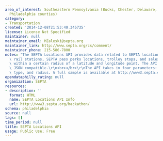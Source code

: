 ```yaml
---
area_of_interest: Southeastern Pennsylvania (Bucks, Chester, Delaware, Montgomery,
  Philadelphia counties)
category:
- Transportation
created: '2014-12-08T21:53:40.345735'
license: License Not Specified
maintainer: null
maintainer_email: MZaleski@septa.org
maintainer_link: http://www.septa.org/cs/comment/
maintainer_phone: 215-580-7800
notes: "The SEPTA Locations API provides data related to SEPTA locations (bus stops,\
  \ rail stations, SEPTA pass perks locations, trolley stops, and sales locations)\
  \ within a certain radius of a latitude and longitude point. The API is JSONP or\
  \ JSON compatible.\r\n<br></br>\r\nThe API takes in four parameters: latitude, longitude,\
  \ type, and radius. A full sample is available at http://www3.septa.com/hackathon/. "
opendataphilly_rating: null
organization: SEPTA
resources:
- description: ''
  format: HTML
  name: SEPTA Locations API Info
  url: http://www3.septa.org/hackathon/
schema: philadelphia
source: null
tags: []
time_period: null
title: SEPTA Locations API
usage: Public Use; Free
---
```

